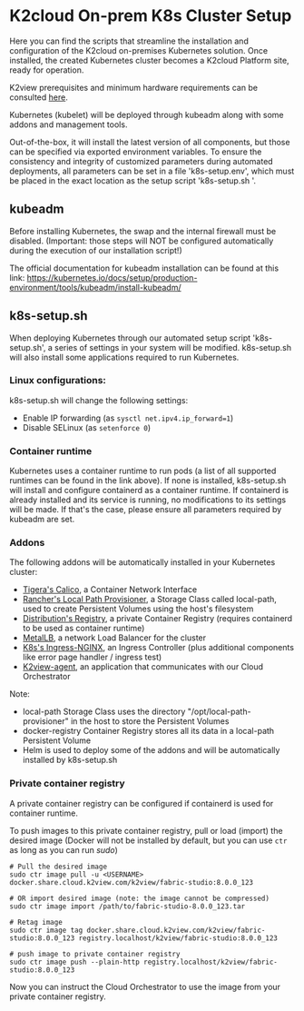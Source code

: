 # K2cloud On-prem K8s Cluster Setup

Here you can find the scripts that streamline the installation and configuration of the K2cloud on-premises Kubernetes solution. Once installed, the created Kubernetes cluster becomes a K2cloud Platform site, ready for operation.

K2view prerequisites and minimum hardware requirements can be consulted [here](https://support.k2view.com/Academy/articles/98_maintenance_and_operational/Hardware/2_All_Environments/04_Requirements_and_Prerequisites_for_K2cloud_on-prem_K8s_Installation.html).

Kubernetes (kubelet) will be deployed through kubeadm along with some addons and management tools.

Out-of-the-box, it will install the latest version of all components, but those can be specified via exported environment variables. To ensure the consistency and integrity of customized parameters during automated deployments, all parameters can be set in a file 'k8s-setup.env', which must be placed in the exact location as the setup script 'k8s-setup.sh '.

## kubeadm

Before installing Kubernetes, the swap and the internal firewall must be disabled. (Important: those steps will NOT be configured automatically during the execution of our installation script!)

The official documentation for kubeadm installation can be found at this link: https://kubernetes.io/docs/setup/production-environment/tools/kubeadm/install-kubeadm/


## k8s-setup.sh

When deploying Kubernetes through our automated setup script 'k8s-setup.sh', a series of settings in your system will be modified. k8s-setup.sh will also install some applications required to run Kubernetes.

### Linux configurations:

k8s-setup.sh will change the following settings:

- Enable IP forwarding (as `sysctl net.ipv4.ip_forward=1`)
- Disable SELinux (as `setenforce 0`)

### Container runtime

Kubernetes uses a container runtime to run pods (a list of all supported runtimes can be found in the link above). If none is installed, k8s-setup.sh will install and configure containerd as a container runtime. If containerd is already installed and its service is running, no modifications to its settings will be made. If that's the case, please ensure all parameters required by kubeadm are set.

### Addons

The following addons will be automatically installed in your Kubernetes cluster:

- [Tigera's Calico](https://www.tigera.io/project-calico/), a Container Network Interface
- [Rancher's Local Path Provisioner](https://github.com/rancher/local-path-provisioner), a Storage Class called local-path, used to create Persistent Volumes using the host's filesystem
- [Distribution's Registry](https://distribution.github.io/distribution/), a private Container Registry (requires containerd to be used as container runtime)
- [MetalLB](https://metallb.io/), a network Load Balancer for the cluster
- [K8s's Ingress-NGINX](https://kubernetes.github.io/ingress-nginx/), an Ingress Controller (plus additional components like error page handler / ingress test)
- [K2view-agent](https://github.com/k2view/blueprints/blob/main/helm/k2view-agent/README.md), an application that communicates with our Cloud Orchestrator

Note:
- local-path Storage Class uses the directory "/opt/local-path-provisioner" in the host to store the Persistent Volumes
- docker-registry Container Registry stores all its data in a local-path Persistent Volume
- Helm is used to deploy some of the addons and will be automatically installed by k8s-setup.sh

### Private container registry

A private container registry can be configured if containerd is used for container runtime.

To push images to this private container registry, pull or load (import) the desired image (Docker will not be installed by default, but you can use `ctr` as long as you can run *sudo*)

```
# Pull the desired image
sudo ctr image pull -u <USERNAME> docker.share.cloud.k2view.com/k2view/fabric-studio:8.0.0_123

# OR import desired image (note: the image cannot be compressed)
sudo ctr image import /path/to/fabric-studio-8.0.0_123.tar

# Retag image
sudo ctr image tag docker.share.cloud.k2view.com/k2view/fabric-studio:8.0.0_123 registry.localhost/k2view/fabric-studio:8.0.0_123

# push image to private container registry
sudo ctr image push --plain-http registry.localhost/k2view/fabric-studio:8.0.0_123
```

Now you can instruct the Cloud Orchestrator to use the image from your private container registry.
